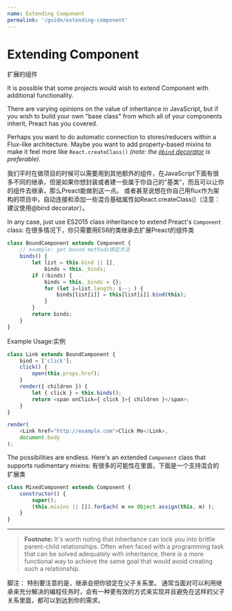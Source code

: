 ```yaml
---
name: Extending Component
permalink: '/guide/extending-component'
---
```


# Extending Component
扩展的组件

It is possible that some projects would wish to extend Component with additional functionality.

There are varying opinions on the value of inheritance in JavaScript, but if you wish to build your own "base class" from which all of your components inherit, Preact has you covered.

Perhaps you want to do automatic connection to stores/reducers within a Flux-like architecture. Maybe you want to add property-based mixins to make it feel more like `React.createClass()` _(note: the [`@bind` decorator](https://github.com/developit/decko#bind) is preferable)_.


我们平时在做项目的时候可以需要用到其他额外的组件，在JavaScript下面有很多不同的继承，但是如果你想封装或者建一些属于你自己的“基类”，而且可以让你的组件去继承，那么Preact能做到这一点。
或者甚至说想在你自己用flux作为架构的项目中，自动连接和添加一些混合基础属性如React.createClass()（注意：建议使用@bind decorator）。


In any case, just use ES2015 class inheritance to extend Preact's `Component` class:
在很多情况下，你只需要用ES6的类继承去扩展Preact的组件类


```js
class BoundComponent extends Component {
    // example: get bound methods绑定方法
    binds() {
        let list = this.bind || [],
            binds = this._binds;
        if (!binds) {
            binds = this._binds = {};
            for (let i=list.length; i--; ) {
                binds[list[i]] = this[list[i]].bind(this);
            }
        }
        return binds;
    }
}
```

Example Usage:实例

```js
class Link extends BoundComponent {
    bind = ['click'];
    click() {
        open(this.props.href);
    }
    render({ children }) {
        let { click } = this.binds();
        return <span onClick={ click }>{ children }</span>;
    }
}

render(
    <Link href="http://example.com">Click Me</Link>,
    document.body
);
```


The possibilities are endless. Here's an extended `Component` class that supports rudimentary mixins:
有很多的可能性在里面，下面是一个支持混合的扩展类

```js
class MixedComponent extends Component {
    constructor() {
        super();
        (this.mixins || []).forEach( m => Object.assign(this, m) );
    }
}
```

---

> **Footnote:** It's worth noting that inheritance can lock you into brittle parent-child relationships. Often when faced with a programming task that can be solved adequately with inheritance, there is a more functional way to achieve the same goal that would avoid creating such a relationship.

脚注：
特别要注意的是，继承会把你锁定在父子关系里。 通常当面对可以利用继承来充分解决的编程任务时，会有一种更有效的方式来实现并且避免在这样的父子关系里面，都可以到达到你的需求。
